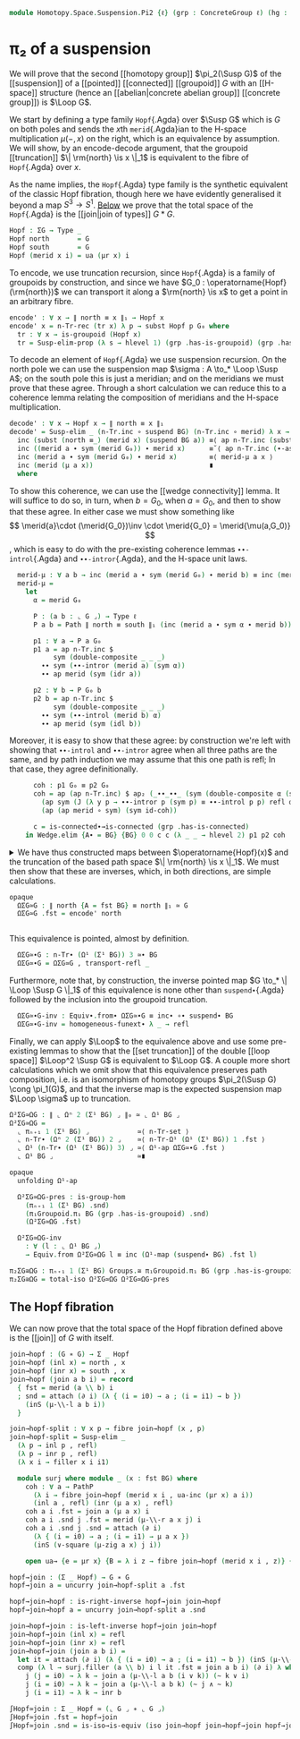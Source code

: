 <!--
```agda
open import 1Lab.Path.Reasoning
open import 1Lab.Prelude

open import Algebra.Group.Cat.Base
open import Algebra.Group.Concrete
open import Algebra.Group.Homotopy
open import Algebra.Group

open import Data.Set.Truncation

open import Homotopy.Space.Suspension
open import Homotopy.Connectedness
open import Homotopy.Conjugation
open import Homotopy.Truncation
open import Homotopy.Loopspace
open import Homotopy.HSpace
open import Homotopy.Wedge
open import Homotopy.Base
open import Homotopy.Join

open ConcreteGroup
```
-->

```agda
module Homotopy.Space.Suspension.Pi2 {ℓ} (grp : ConcreteGroup ℓ) (hg : HSpace (grp .B)) where
```

# π₂ of a suspension

<!--
```agda
open ConcreteGroup grp renaming (B to BG ; pt to G₀) using ()
open HSpace {ℓ = ℓ} {A* = BG} hg

private
  G : Type ℓ
  G = ⌞ grp ⌟

  ΣG : Type ℓ
  ΣG = Susp G

  ∥_∥₁ : Type ℓ → Type ℓ
  ∥ X ∥₁ = n-Tr X 3

  μr : ∀ a → ⌞ G ⌟ ≃ ⌞ G ⌟
  μr a = _ , μ-invr a
```
-->

We will prove that the second [[homotopy group]] $\pi_2(\Susp G)$ of the
[[suspension]] of a [[pointed]] [[connected]] [[groupoid]] $G$ with an
[[H-space]] structure (hence an [[abelian|concrete abelian group]]
[[concrete group]]) is $\Loop G$.

We start by defining a type family `Hopf`{.Agda} over $\Susp G$ which is
$G$ on both poles and sends the $x$th `merid`{.Agda}ian to the H-space
multiplication $\mu(-,x)$ on the right, which is an equivalence by
assumption. We will show, by an encode-decode argument, that the
groupoid [[truncation]] $\| \rm{north} \is x \|_1$ is equivalent to the
fibre of `Hopf`{.Agda} over $x$.

As the name implies, the `Hopf`{.Agda} type family is the synthetic
equivalent of the classic Hopf fibration, though here we have evidently
generalised it beyond a map $S^3 \to S^1$. [Below] we prove that the
total space of the `Hopf`{.Agda} is the [[join|join of types]] $G * G$.

[Below]: #the-hopf-fibration

```agda
Hopf : ΣG → Type _
Hopf north       = G
Hopf south       = G
Hopf (merid x i) = ua (μr x) i
```

To encode, we use truncation recursion, since `Hopf`{.Agda} is a family
of groupoids by construction, and since we have $G_0 :
\operatorname{Hopf}(\rm{north})$ we can transport it along a
$\rm{north} \is x$ to get a point in an arbitrary fibre.

```agda
encode' : ∀ x → ∥ north ≡ x ∥₁ → Hopf x
encode' x = n-Tr-rec (tr x) λ p → subst Hopf p G₀ where
  tr : ∀ x → is-groupoid (Hopf x)
  tr = Susp-elim-prop (λ s → hlevel 1) (grp .has-is-groupoid) (grp .has-is-groupoid)
```

To decode an element of `Hopf`{.Agda} we use suspension recursion. On
the north pole we can use the suspension map $\sigma : A \to_*
\Loop \Susp A$; on the south pole this is just a meridian; and on the
meridians we must prove that these agree. Through a short calculation we
can reduce this to a coherence lemma relating the composition of
meridians and the H-space multiplication.

```agda
decode' : ∀ x → Hopf x → ∥ north ≡ x ∥₁
decode' = Susp-elim _ (n-Tr.inc ∘ suspend BG) (n-Tr.inc ∘ merid) λ x → ua→ λ a → to-pathp $
  inc (subst (north ≡_) (merid x) (suspend BG a)) ≡⟨ ap n-Tr.inc (subst-path-right (suspend BG a) (merid x)) ⟩
  inc ((merid a ∙ sym (merid G₀)) ∙ merid x)      ≡˘⟨ ap n-Tr.inc (∙-assoc _ _ _) ⟩
  inc (merid a ∙ sym (merid G₀) ∙ merid x)        ≡⟨ merid-μ a x ⟩
  inc (merid (μ a x))                             ∎
  where
```

To show this coherence, we can use the [[wedge connectivity]] lemma. It
will suffice to do so, in turn, when $b = G_0$, when $a = G_0$, and then
to show that these agree. In either case we must show something like
$$
\merid{a}\cdot (\merid{G_0})\inv \cdot \merid{G_0} = \merid{\mu(a,G_0)}
$$,
which is easy to do with the pre-existing coherence lemmas
`∙∙-introl`{.Agda} and `∙∙-intror`{.Agda}, and the H-space unit laws.

```agda
  merid-μ : ∀ a b → inc (merid a ∙ sym (merid G₀) ∙ merid b) ≡ inc (merid (μ a b))
  merid-μ =
    let
      α = merid G₀

      P : (a b : ⌞ G ⌟) → Type ℓ
      P a b = Path ∥ north ≡ south ∥₁ (inc (merid a ∙ sym α ∙ merid b)) (inc (merid (μ a b)))

      p1 : ∀ a → P a G₀
      p1 a = ap n-Tr.inc $
           sym (double-composite _ _ _)
        ∙∙ sym (∙∙-intror (merid a) (sym α))
        ∙∙ ap merid (sym (idr a))

      p2 : ∀ b → P G₀ b
      p2 b = ap n-Tr.inc $
           sym (double-composite _ _ _)
        ∙∙ sym (∙∙-introl (merid b) α)
        ∙∙ ap merid (sym (idl b))
```

Moreover, it is easy to show that these agree: by construction we're
left with showing that `∙∙-introl` and `∙∙-intror` agree when all three
paths are the same, and by path induction we may assume that this one
path is refl; In that case, they agree definitionally.

```agda
      coh : p1 G₀ ≡ p2 G₀
      coh = ap (ap n-Tr.inc) $ ap₂ (_∙∙_∙∙_ (sym (double-composite α (sym α) α)))
        (ap sym (J (λ y p → ∙∙-intror p (sym p) ≡ ∙∙-introl p p) refl α))
        (ap (ap merid ∘ sym) (sym id-coh))

      c = is-connected∙→is-connected (grp .has-is-connected)
    in Wedge.elim {A∙ = BG} {BG} 0 0 c c (λ _ _ → hlevel 2) p1 p2 coh
```

<details>
<summary>
We have thus constructed maps between $\operatorname{Hopf}(x)$ and the
truncation of the based path space $\| \rm{north} \is x \|_1$. We must
then show that these are inverses, which, in both directions, are simple
calculations.

```agda
opaque
  ΩΣG≃G : ∥ north {A = fst BG} ≡ north ∥₁ ≃ G
  ΩΣG≃G .fst = encode' north
```

</summary>

```agda
  ΩΣG≃G .snd = is-iso→is-equiv (iso (decode' north) invl (invr north)) where abstract
    invl : ∀ a → encode' north (decode' north a) ≡ a
    invl a = Regularity.fast! (
      Equiv.from (flip μ G₀ , μ-invr G₀) (μ G₀ a) ≡⟨ ap (λ e → Equiv.from e (μ G₀ a)) {x = _ , μ-invr G₀} {y = id≃} (ext idr) ⟩
      μ G₀ a                                      ≡⟨ idl a ⟩
      a                                           ∎)
```

To show that decoding inverts encoding, we use the extra generality
afforded by the $x$ parameter to apply path induction.

```agda
    invr : (x : ΣG) (p : ∥ north ≡ x ∥₁) → decode' x (encode' x p) ≡ p
    invr x = n-Tr-elim! _ $ J
      (λ x p → decode' x (encode' x (inc p)) ≡ inc p)
      (ap n-Tr.inc
        ( ap₂ _∙_ (ap merid (transport-refl _)) refl
        ∙ ∙-invr (merid G₀)))
```
</details>

This equivalence is pointed, almost by definition.

```agda
  ΩΣG≃∙G : n-Tr∙ (Ω¹ (Σ¹ BG)) 3 ≃∙ BG
  ΩΣG≃∙G = ΩΣG≃G , transport-refl _
```

Furthermore, note that, by construction, the inverse pointed map
$G \to_* \| \Loop \Susp G \|_1$ of this equivalence is none other than
`suspend∙`{.Agda} followed by the inclusion into the groupoid truncation.

```agda
  ΩΣG≃∙G-inv : Equiv∙.from∙ ΩΣG≃∙G ≡ inc∙ ∘∙ suspend∙ BG
  ΩΣG≃∙G-inv = homogeneous-funext∙ λ _ → refl
```

Finally, we can apply $\Loop$ to the equivalence above and use some
pre-existing lemmas to show that the [[set truncation]] of the double
[[loop space]] $\Loop^2 \Susp G$ is equivalent to $\Loop G$.
A couple more short calculations which we omit show that this equivalence
preserves path composition, i.e. is an isomorphism of homotopy groups
$\pi_2(\Susp G) \cong \pi_1(G)$, and that the inverse map is the
expected suspension map $\Loop \sigma$ up to truncation.

```agda
Ω²ΣG≃ΩG : ∥ ⌞ Ωⁿ 2 (Σ¹ BG) ⌟ ∥₀ ≃ ⌞ Ω¹ BG ⌟
Ω²ΣG≃ΩG =
  ⌞ πₙ₊₁ 1 (Σ¹ BG) ⌟            ≃⟨ n-Tr-set ⟩
  ⌞ n-Tr∙ (Ωⁿ 2 (Σ¹ BG)) 2 ⌟    ≃⟨ n-Tr-Ω¹ (Ω¹ (Σ¹ BG)) 1 .fst ⟩
  ⌞ Ω¹ (n-Tr∙ (Ω¹ (Σ¹ BG)) 3) ⌟ ≃⟨ Ω¹-ap ΩΣG≃∙G .fst ⟩
  ⌞ Ω¹ BG ⌟                     ≃∎

opaque
  unfolding Ω¹-ap

  Ω²ΣG≃ΩG-pres : is-group-hom
    (πₙ₊₁ 1 (Σ¹ BG) .snd)
    (π₁Groupoid.π₁ BG (grp .has-is-groupoid) .snd)
    (Ω²ΣG≃ΩG .fst)

  Ω²ΣG≃ΩG-inv
    : ∀ (l : ⌞ Ω¹ BG ⌟)
    → Equiv.from Ω²ΣG≃ΩG l ≡ inc (Ω¹-map (suspend∙ BG) .fst l)
```

<!--
```agda
  Ω²ΣG≃ΩG-pres = record { pres-⋆ = elim! λ p q → trace p q .snd } where
    open Σ Ω²ΣG≃ΩG renaming (fst to f0) using ()
    instance
      _ : ∀ {n} → H-Level ⌞ G ⌟ (3 + n)
      _ = basic-instance 3 (grp .has-is-groupoid)

    trace : (p q : refl ≡ refl) → (∥ ⌞ Ωⁿ 2 (Σ¹ BG) ⌟ ∥₀ , inc (p ∙ q)) ≃∙ (⌞ Ω¹ BG ⌟ , f0 (inc p) ∙ f0 (inc q))
    trace p q =
      ⌞ πₙ₊₁ 1 (Σ¹ BG) ⌟ , inc (p ∙ q)         ≃∙⟨ n-Tr-set , refl ⟩
      ⌞ n-Tr∙ (Ωⁿ 2 (Σ¹ BG)) 2 ⌟ , inc (p ∙ q) ≃∙⟨ n-Tr-Ω¹ _ 1 .fst , n-Tr-Ω¹-∙ _ 1 p q ⟩
      ⌞ Ω¹ (n-Tr∙ (Ω¹ (Σ¹ BG)) 3) ⌟ , _        ≃∙⟨ Ω¹-ap ΩΣG≃∙G .fst , Ω¹-map-∙ (Equiv∙.to∙ ΩΣG≃∙G) (n-Tr-Ω¹ _ 1 · inc p) (n-Tr-Ω¹ _ 1 · inc q) ⟩
      ⌞ Ω¹ BG ⌟ , f0 (inc p) ∙ f0 (inc q)      ≃∙∎

  Ω²ΣG≃ΩG-inv l = trace .snd where
    trace : (⌞ Ω¹ BG ⌟ , l) ≃∙ (⌞ πₙ₊₁ 1 (Σ¹ BG) ⌟ , inc (Ω¹-map (suspend∙ BG) · l))
    trace =
      ⌞ Ω¹ BG ⌟                     , l                                ≃∙⟨ Ω¹-ap ΩΣG≃∙G .fst e⁻¹ , (Ω¹-ap-inv ΩΣG≃∙G ·ₚ l) ∙ ap (λ x → Ω¹-map x · l) ΩΣG≃∙G-inv ⟩
      ⌞ Ω¹ (n-Tr∙ (Ω¹ (Σ¹ BG)) 3) ⌟ , Ω¹-map (inc∙ ∘∙ suspend∙ BG) · l ≃∙˘⟨ n-Tr-Ω¹ _ 1 .fst , (n-Tr-Ω¹-inc _ 1 ·ₚ _) ∙ (Ω¹-map-∘ inc∙ (suspend∙ BG) ·ₚ l) ⟩
      ⌞ n-Tr∙ (Ωⁿ 2 (Σ¹ BG)) 2 ⌟    , inc (Ω¹-map (suspend∙ BG) · l)   ≃∙˘⟨ n-Tr-set , refl ⟩
      ⌞ πₙ₊₁ 1 (Σ¹ BG) ⌟            , inc (Ω¹-map (suspend∙ BG) · l)   ≃∙∎
```
-->

```agda
π₂ΣG≅ΩG : πₙ₊₁ 1 (Σ¹ BG) Groups.≅ π₁Groupoid.π₁ BG (grp .has-is-groupoid)
π₂ΣG≅ΩG = total-iso Ω²ΣG≃ΩG Ω²ΣG≃ΩG-pres
```

## The Hopf fibration

We can now prove that the total space of the Hopf fibration defined
above is the [[join]] of $G$ with itself.

```agda
join→hopf : (G ∗ G) → Σ _ Hopf
join→hopf (inl x) = north , x
join→hopf (inr x) = south , x
join→hopf (join a b i) = record
  { fst = merid (a \\ b) i
  ; snd = attach (∂ i) (λ { (i = i0) → a ; (i = i1) → b })
    (inS (μ-\\-l a b i))
  }
```

```agda
join→hopf-split : ∀ x p → fibre join→hopf (x , p)
join→hopf-split = Susp-elim _
  (λ p → inl p , refl)
  (λ p → inr p , refl)
  (λ x i → filler x i i1)

  module surj where module _ (x : fst BG) where
    coh : ∀ a → PathP
      (λ i → fibre join→hopf (merid x i , ua-inc (μr x) a i))
      (inl a , refl) (inr (μ a x) , refl)
    coh a i .fst = join a (μ a x) i
    coh a i .snd j .fst = merid (μ-\\-r a x j) i
    coh a i .snd j .snd = attach (∂ i)
      (λ { (i = i0) → a ; (i = i1) → μ a x })
      (inS (∨-square (μ-zig a x) j i))

    open ua→ {e = μr x} {B = λ i z → fibre join→hopf (merid x i , z)} {f₀ = λ p → inl p , refl} {f₁ = λ p → inr p , refl} coh public

hopf→join : (Σ _ Hopf) → G ∗ G
hopf→join a = uncurry join→hopf-split a .fst

hopf→join→hopf : is-right-inverse hopf→join join→hopf
hopf→join→hopf a = uncurry join→hopf-split a .snd

join→hopf→join : is-left-inverse hopf→join join→hopf
join→hopf→join (inl x) = refl
join→hopf→join (inr x) = refl
join→hopf→join (join a b i) =
  let it = attach (∂ i) (λ { (i = i0) → a ; (i = i1) → b }) (inS (μ-\\-l a b i)) in
  comp (λ l → surj.filler (a \\ b) i l it .fst ≡ join a b i) (∂ i) λ where
    j (j = i0) → λ k → join a (μ-\\-l a b (i ∨ k)) (~ k ∨ i)
    j (i = i0) → λ k → join a (μ-\\-l a b k) (~ j ∧ ~ k)
    j (i = i1) → λ k → inr b

∫Hopf≃join : Σ _ Hopf ≃ (⌞ G ⌟ ∗ ⌞ G ⌟)
∫Hopf≃join .fst = hopf→join
∫Hopf≃join .snd = is-iso→is-equiv (iso join→hopf join→hopf→join hopf→join→hopf)
```
